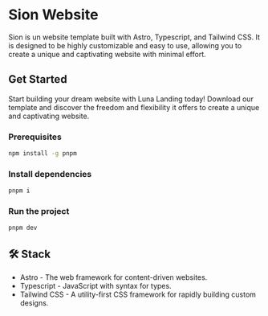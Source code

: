 
# Sion Website

Sion is un website template built with Astro, Typescript, and Tailwind CSS. It is designed to be highly customizable and easy to use, allowing you to create a unique and captivating website with minimal effort.

## Get Started

Start building your dream website with Luna Landing today! Download our template and discover the freedom and flexibility it offers to create a unique and captivating website.

### Prerequisites

```sh
npm install -g pnpm
```

### Install dependencies

```sh
pnpm i
```

### Run the project

```sh
pnpm dev
```

## 🛠️ Stack
- Astro - The web framework for content-driven websites.
- Typescript - JavaScript with syntax for types.
- Tailwind CSS - A utility-first CSS framework for rapidly building custom designs.
